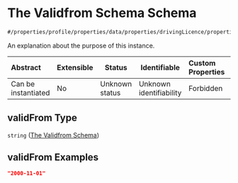 # The Validfrom Schema Schema

```txt
#/properties/profile/properties/data/properties/drivingLicence/properties/entitlements/items/properties/validFrom#/properties/profile/properties/data/properties/drivingLicence/properties/entitlements/items/properties/validFrom
```

An explanation about the purpose of this instance.


| Abstract            | Extensible | Status         | Identifiable            | Custom Properties | Additional Properties | Access Restrictions | Defined In                                                                                          |
| :------------------ | ---------- | -------------- | ----------------------- | :---------------- | --------------------- | ------------------- | --------------------------------------------------------------------------------------------------- |
| Can be instantiated | No         | Unknown status | Unknown identifiability | Forbidden         | Allowed               | none                | [policy_transaction.schema.json\*](../../out/policy_transaction.schema.json "open original schema") |

## validFrom Type

`string` ([The Validfrom Schema](policy_transaction-properties-the-profile-schema-properties-the-profile-data-schema-properties-the-drivinglicence-schema-properties-the-entitlements-schema-entitlements-properties-the-validfrom-schema.md))

## validFrom Examples

```json
"2000-11-01"
```
